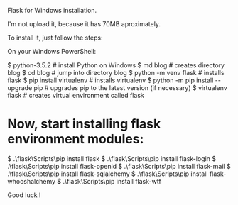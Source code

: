 Flask for Windows installation.

I'm not upload it, because it has 70MB aproximately.

To install it, just follow the steps:

On your Windows PowerShell:

$ python-3.5.2			        # install Python on Windows
$ md blog			              # creates directory blog
$ cd blog			              # jump into directory blog
$ python -m venv flask  		# installs flask
$ pip install virtualenv		# installs virtualenv
$ python -m pip install --upgrade pip	     # upgrades pip to the latest version (if necessary)
$ virtualenv flask		      # creates virtual environment called flask

# Now, start installing flask environment modules: 
$ .\flask\Scripts\pip install flask
$ .\flask\Scripts\pip install flask-login
$ .\flask\Scripts\pip install flask-openid
$ .\flask\Scripts\pip install flask-mail
$ .\flask\Scripts\pip install flask-sqlalchemy
$ .\flask\Scripts\pip install flask-whooshalchemy
$ .\flask\Scripts\pip install flask-wtf

Good luck !

